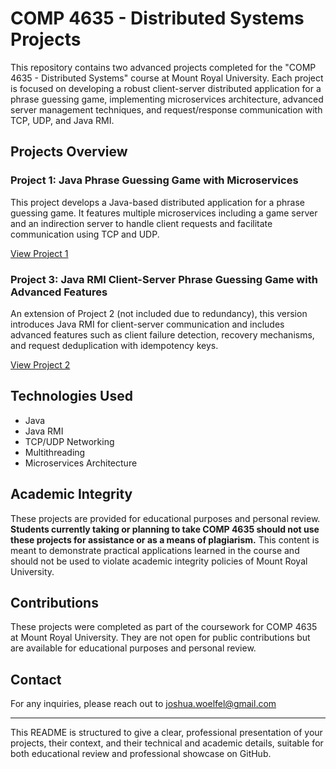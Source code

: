 # COMP 4635 - Distributed Systems Projects

This repository contains two advanced projects completed for the "COMP 4635 - Distributed Systems" course at Mount Royal University. Each project is focused on developing a robust client-server distributed application for a phrase guessing game, implementing microservices architecture, advanced server management techniques, and request/response communication with TCP, UDP, and Java RMI. 
## Projects Overview

### Project 1: Java Phrase Guessing Game with Microservices

This project develops a Java-based distributed application for a phrase guessing game. It features multiple microservices including a game server and an indirection server to handle client requests and facilitate communication using TCP and UDP.

[View Project 1](/Project1)

### Project 3: Java RMI Client-Server Phrase Guessing Game with Advanced Features

An extension of Project 2 (not included due to redundancy), this version introduces Java RMI for client-server communication and includes advanced features such as client failure detection, recovery mechanisms, and request deduplication with idempotency keys.

[View Project 2](/Project3)

## Technologies Used
- Java
- Java RMI
- TCP/UDP Networking
- Multithreading
- Microservices Architecture

## Academic Integrity
These projects are provided for educational purposes and personal review. **Students currently taking or planning to take COMP 4635 should not use these projects for assistance or as a means of plagiarism.** This content is meant to demonstrate practical applications learned in the course and should not be used to violate academic integrity policies of Mount Royal University.

## Contributions
These projects were completed as part of the coursework for COMP 4635 at Mount Royal University. They are not open for public contributions but are available for educational purposes and personal review.

## Contact
For any inquiries, please reach out to joshua.woelfel@gmail.com

---

This README is structured to give a clear, professional presentation of your projects, their context, and their technical and academic details, suitable for both educational review and professional showcase on GitHub.
